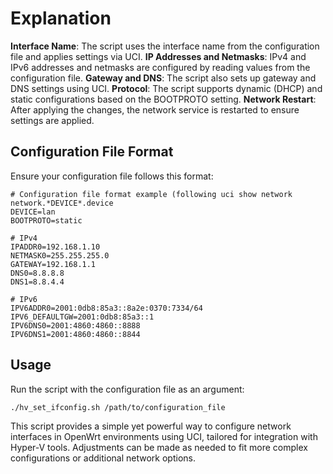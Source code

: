 # Explanation
**Interface Name**: The script uses the interface name from the configuration file and applies settings via UCI.
**IP Addresses and Netmasks**: IPv4 and IPv6 addresses and netmasks are configured by reading values from the configuration file.
**Gateway and DNS**: The script also sets up gateway and DNS settings using UCI.
**Protocol**: The script supports dynamic (DHCP) and static configurations based on the BOOTPROTO setting.
**Network Restart**: After applying the changes, the network service is restarted to ensure settings are applied.

## Configuration File Format
Ensure your configuration file follows this format:

```
# Configuration file format example (following uci show network network.*DEVICE*.device
DEVICE=lan
BOOTPROTO=static

# IPv4
IPADDR0=192.168.1.10
NETMASK0=255.255.255.0
GATEWAY=192.168.1.1
DNS0=8.8.8.8
DNS1=8.8.4.4

# IPv6
IPV6ADDR0=2001:0db8:85a3::8a2e:0370:7334/64
IPV6_DEFAULTGW=2001:0db8:85a3::1
IPV6DNS0=2001:4860:4860::8888
IPV6DNS1=2001:4860:4860::8844
```

## Usage
Run the script with the configuration file as an argument:

```ash
./hv_set_ifconfig.sh /path/to/configuration_file
```
This script provides a simple yet powerful way to configure network interfaces in OpenWrt environments using UCI, tailored for integration with Hyper-V tools. Adjustments can be made as needed to fit more complex configurations or additional network options.